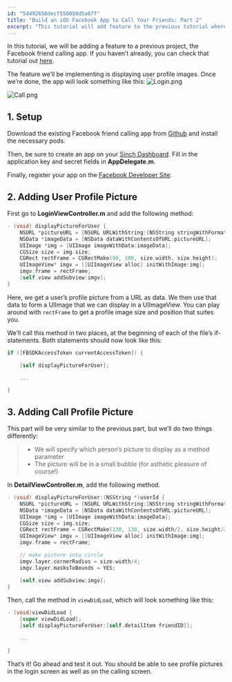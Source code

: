 ```yaml
---
id: "5d492656decf550050d5a67f"
title: "Build an iOS Facebook App to Call Your Friends: Part 2"
excerpt: "This tutorial will add feature to the previous tutorial where you learned how to call Facebook friends."
---
```

In this tutorial, we will be adding a feature to a previous project, the Facebook friend calling app. If you haven’t already, you can check that tutorial out [here](https://github.com/sinch/ios-call-your-facebookfriends).

The feature we’ll be implementing is displaying user profile images. Once we’re done, the app will look something like this:
![Login.png](https://files.readme.io/6ddbdf8-Login.png)


![Call.png](https://files.readme.io/be9dd38-Call.png)

## 1. Setup

Download the existing Facebook friend calling app from [Github](https://github.com/sinch/ios-call-your-facebookfriends) and install the necessary pods.

Then, be sure to create an app on your [Sinch Dashboard](https://portal.sinch.com/#/login). Fill in the application key and secret fields in **AppDelegate.m**.

Finally, register your app on the [Facebook Developer Site](https://developers.facebook.com).

## 2. Adding User Profile Picture

First go to **LoginViewController.m** and add the following method:

```objectivec
- (void) displayPictureForUser {
    NSURL *pictureURL = [NSURL URLWithString:[NSString stringWithFormat:@"https://graph.facebook.com/%@/picture?type=large&return_ssl_resources=1", [[FBSDKAccessToken currentAccessToken] userID]]];
    NSData *imageData = [NSData dataWithContentsOfURL:pictureURL];
    UIImage *img = [UIImage imageWithData:imageData];
    CGSize size = img.size;
    CGRect rectFrame = CGRectMake(90, 100, size.width, size.height);
    UIImageView* imgv = [[UIImageView alloc] initWithImage:img];
    imgv.frame = rectFrame;
    [self.view addSubview:imgv];
}
```

Here, we get a user’s profile picture from a URL as data. We then use that data to form a UIImage that we can display in a UIImageView. You can play around with `rectFrame` to get a profile image size and position that suites you.

We’ll call this method in two places, at the beginning of each of the file’s if-statements. Both statements should now look like this:

```objectivec
if ([FBSDKAccessToken currentAccessToken]) {

    [self displayPictureForUser];

    ...

}
```

## 3. Adding Call Profile Picture

This part will be very similar to the previous part, but we’ll do two things differently:

>   - We will specify which person’s picture to display as a method parameter
>   - The picture will be in a small bubble (for asthetic pleasure of course\!)

In **DetailViewController.m**, add the following method.

```objectivec
- (void) displayPictureForUser:(NSString *)userId {
    NSURL *pictureURL = [NSURL URLWithString:[NSString stringWithFormat:@"https://graph.facebook.com/%@/picture?type=large&return_ssl_resources=1", userId]];
    NSData *imageData = [NSData dataWithContentsOfURL:pictureURL];
    UIImage *img = [UIImage imageWithData:imageData];
    CGSize size = img.size;
    CGRect rectFrame = CGRectMake(130, 130, size.width/2, size.height/2);
    UIImageView* imgv = [[UIImageView alloc] initWithImage:img];
    imgv.frame = rectFrame;

    // make picture into circle
    imgv.layer.cornerRadius = size.width/4;
    imgv.layer.masksToBounds = YES;

    [self.view addSubview:imgv];
}
```

Then, call the method in `viewDidLoad`, which will look something like this:

```objectivec
- (void)viewDidLoad {
    [super viewDidLoad];
    [self displayPictureForUser:[self.detailItem friendID]];

    ...

}
```

That’s it\! Go ahead and test it out. You should be able to see profile pictures in the login screen as well as on the calling screen.